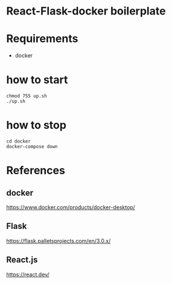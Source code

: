 # React-Flask-docker boilerplate

# Requirements
- docker

# how to start
```shell
chmod 755 up.sh
./up.sh
```

# how to stop
```shell
cd docker
docker-compose down
```


# References
## docker
https://www.docker.com/products/docker-desktop/

## Flask
https://flask.palletsprojects.com/en/3.0.x/

## React.js
https://react.dev/

